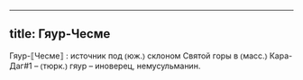
---
title: Гяур-Чесме
---
Гяур-⟦Чесме⟧
: источник под ⦅юж.⦆ склоном Святой горы в ⦅масс.⦆ Кара-Даг#1 – ⦅тюрк.⦆ гяур – иноверец, немусульманин.
